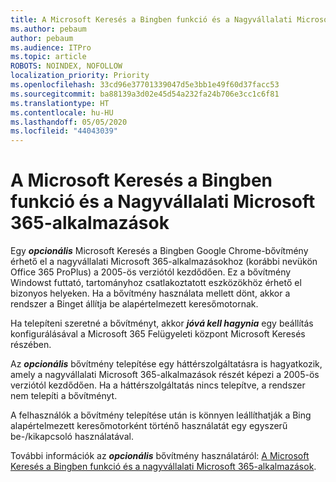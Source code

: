 ```yaml
---
title: A Microsoft Keresés a Bingben funkció és a Nagyvállalati Microsoft 365-alkalmazások
ms.author: pebaum
author: pebaum
ms.audience: ITPro
ms.topic: article
ROBOTS: NOINDEX, NOFOLLOW
localization_priority: Priority
ms.openlocfilehash: 33cd96e37701339047d5e3bb1e49f60d37facc53
ms.sourcegitcommit: ba88139a3d02e45d54a232fa24b706e3cc1c6f81
ms.translationtype: HT
ms.contentlocale: hu-HU
ms.lasthandoff: 05/05/2020
ms.locfileid: "44043039"
---
```

# <a name="microsoft-search-in-bing-and-microsoft-365-apps-for-enterprise"></a>A Microsoft Keresés a Bingben funkció és a Nagyvállalati Microsoft 365-alkalmazások

Egy ***opcionális*** Microsoft Keresés a Bingben Google Chrome-bővítmény érhető el a nagyvállalati Microsoft 365-alkalmazásokhoz (korábbi nevükön Office 365 ProPlus) a 2005-ös verziótól kezdődően. Ez a bővítmény Windowst futtató, tartományhoz csatlakoztatott eszközökhöz érhető el bizonyos helyeken. Ha a bővítmény használata mellett dönt, akkor a rendszer a Binget állítja be alapértelmezett keresőmotornak.

Ha telepíteni szeretné a bővítményt, akkor ***jóvá kell hagynia*** egy beállítás konfigurálásával a Microsoft 365 Felügyeleti központ Microsoft Keresés részében.

Az ***opcionális*** bővítmény telepítése egy háttérszolgáltatásra is hagyatkozik, amely a nagyvállalati Microsoft 365-alkalmazások részét képezi a 2005-ös verziótól kezdődően. Ha a háttérszolgáltatás nincs telepítve, a rendszer nem telepíti a bővítményt.

A felhasználók a bővítmény telepítése után is könnyen leállíthatják a Bing alapértelmezett keresőmotorként történő használatát egy egyszerű be-/kikapcsoló használatával.

További információk az ***opcionális*** bővítmény használatáról: [A Microsoft Keresés a Bingben funkció és a nagyvállalati Microsoft 365-alkalmazások](https://docs.microsoft.com/deployoffice/microsoft-search-bing).